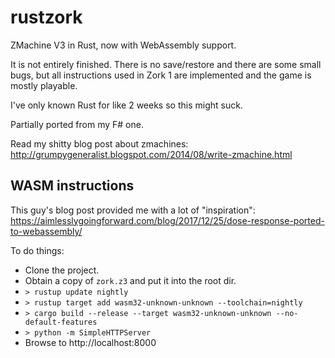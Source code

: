 # rustzork
ZMachine V3 in Rust, now with WebAssembly support.

It is not entirely finished.  There is no save/restore and there are some small bugs, but all instructions used in Zork 1 are implemented and the game is mostly playable.

I've only known Rust for like 2 weeks so this might suck.

Partially ported from my F# one.

Read my shitty blog post about zmachines: http://grumpygeneralist.blogspot.com/2014/08/write-zmachine.html

## WASM instructions

This guy's blog post provided me with a lot of "inspiration":
https://aimlesslygoingforward.com/blog/2017/12/25/dose-response-ported-to-webassembly/

To do things:

* Clone the project.
* Obtain a copy of `zork.z3` and put it into the root dir.
* `> rustup update nightly`
* `> rustup target add wasm32-unknown-unknown --toolchain=nightly`
* `> cargo build --release --target wasm32-unknown-unknown --no-default-features`
* `> python -m SimpleHTTPServer`
* Browse to http://localhost:8000